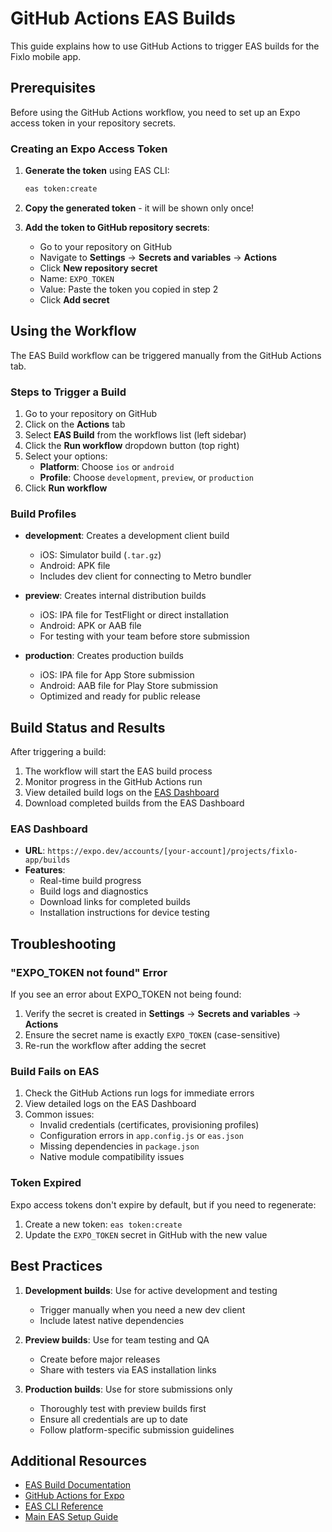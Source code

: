 # GitHub Actions EAS Builds

This guide explains how to use GitHub Actions to trigger EAS builds for the Fixlo mobile app.

## Prerequisites

Before using the GitHub Actions workflow, you need to set up an Expo access token in your repository secrets.

### Creating an Expo Access Token

1. **Generate the token** using EAS CLI:
   ```bash
   eas token:create
   ```
   
2. **Copy the generated token** - it will be shown only once!

3. **Add the token to GitHub repository secrets**:
   - Go to your repository on GitHub
   - Navigate to **Settings** → **Secrets and variables** → **Actions**
   - Click **New repository secret**
   - Name: `EXPO_TOKEN`
   - Value: Paste the token you copied in step 2
   - Click **Add secret**

## Using the Workflow

The EAS Build workflow can be triggered manually from the GitHub Actions tab.

### Steps to Trigger a Build

1. Go to your repository on GitHub
2. Click on the **Actions** tab
3. Select **EAS Build** from the workflows list (left sidebar)
4. Click the **Run workflow** dropdown button (top right)
5. Select your options:
   - **Platform**: Choose `ios` or `android`
   - **Profile**: Choose `development`, `preview`, or `production`
6. Click **Run workflow**

### Build Profiles

- **development**: Creates a development client build
  - iOS: Simulator build (`.tar.gz`)
  - Android: APK file
  - Includes dev client for connecting to Metro bundler

- **preview**: Creates internal distribution builds
  - iOS: IPA file for TestFlight or direct installation
  - Android: APK or AAB file
  - For testing with your team before store submission

- **production**: Creates production builds
  - iOS: IPA file for App Store submission
  - Android: AAB file for Play Store submission
  - Optimized and ready for public release

## Build Status and Results

After triggering a build:

1. The workflow will start the EAS build process
2. Monitor progress in the GitHub Actions run
3. View detailed build logs on the [EAS Dashboard](https://expo.dev/)
4. Download completed builds from the EAS Dashboard

### EAS Dashboard

- **URL**: `https://expo.dev/accounts/[your-account]/projects/fixlo-app/builds`
- **Features**:
  - Real-time build progress
  - Build logs and diagnostics
  - Download links for completed builds
  - Installation instructions for device testing

## Troubleshooting

### "EXPO_TOKEN not found" Error

If you see an error about EXPO_TOKEN not being found:
1. Verify the secret is created in **Settings** → **Secrets and variables** → **Actions**
2. Ensure the secret name is exactly `EXPO_TOKEN` (case-sensitive)
3. Re-run the workflow after adding the secret

### Build Fails on EAS

1. Check the GitHub Actions run logs for immediate errors
2. View detailed logs on the EAS Dashboard
3. Common issues:
   - Invalid credentials (certificates, provisioning profiles)
   - Configuration errors in `app.config.js` or `eas.json`
   - Missing dependencies in `package.json`
   - Native module compatibility issues

### Token Expired

Expo access tokens don't expire by default, but if you need to regenerate:
1. Create a new token: `eas token:create`
2. Update the `EXPO_TOKEN` secret in GitHub with the new value

## Best Practices

1. **Development builds**: Use for active development and testing
   - Trigger manually when you need a new dev client
   - Include latest native dependencies

2. **Preview builds**: Use for team testing and QA
   - Create before major releases
   - Share with testers via EAS installation links

3. **Production builds**: Use for store submissions only
   - Thoroughly test with preview builds first
   - Ensure all credentials are up to date
   - Follow platform-specific submission guidelines

## Additional Resources

- [EAS Build Documentation](https://docs.expo.dev/build/introduction/)
- [GitHub Actions for Expo](https://docs.expo.dev/build/building-on-ci/)
- [EAS CLI Reference](https://docs.expo.dev/eas/cli/)
- [Main EAS Setup Guide](./eas-dev-build.md)
